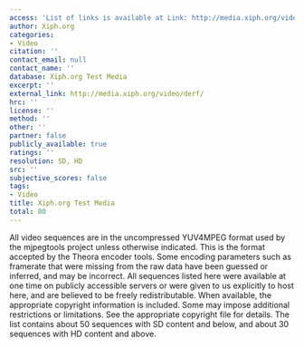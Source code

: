 ```yaml
---
access: 'List of links is available at Link: http://media.xiph.org/video/derf/'
author: Xiph.org
categories:
- Video
citation: ''
contact_email: null
contact_name: ''
database: Xiph.org Test Media
excerpt: ''
external_link: http://media.xiph.org/video/derf/
hrc: ''
license: ''
method: ''
other: ''
partner: false
publicly_available: true
ratings: ''
resolution: SD, HD
src: ''
subjective_scores: false
tags:
- Video
title: Xiph.org Test Media
total: 80
---
```


All video sequences are in the uncompressed YUV4MPEG format used by the mjpegtools project unless otherwise indicated. This is the format accepted by the Theora encoder tools. Some encoding parameters such as framerate that were missing from the raw data have been guessed or inferred, and may be incorrect. All sequences listed here were available at one time on publicly accessible servers or were given to us explicitly to host here, and are believed to be freely redistributable. When available, the appropriate copyright information is included. Some may impose additional restrictions or limitations. See the appropriate copyright file for details. The list contains about 50 sequences with SD content and below, and about 30 sequences with HD content and above.
